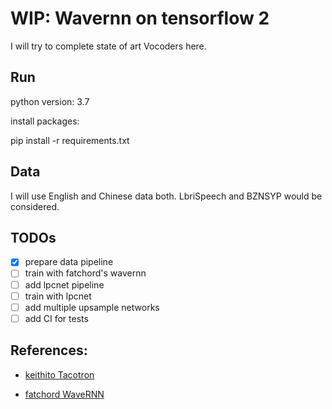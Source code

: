 # WIP: Wavernn on tensorflow 2

I will try to complete state of art Vocoders here.

## Run

python version: 3.7

install packages:

pip install -r requirements.txt

## Data

I will use English and Chinese data both.
LbriSpeech and BZNSYP would be considered.

## TODOs

- [x] prepare data pipeline
- [ ] train with fatchord's wavernn
- [ ] add lpcnet pipeline
- [ ] train with lpcnet
- [ ] add multiple upsample networks
- [ ] add CI for tests

## References:

- [keithito Tacotron](https://github.com/keithito/tacotron)

- [fatchord WaveRNN](https://github.com/fatchord/WaveRNN)